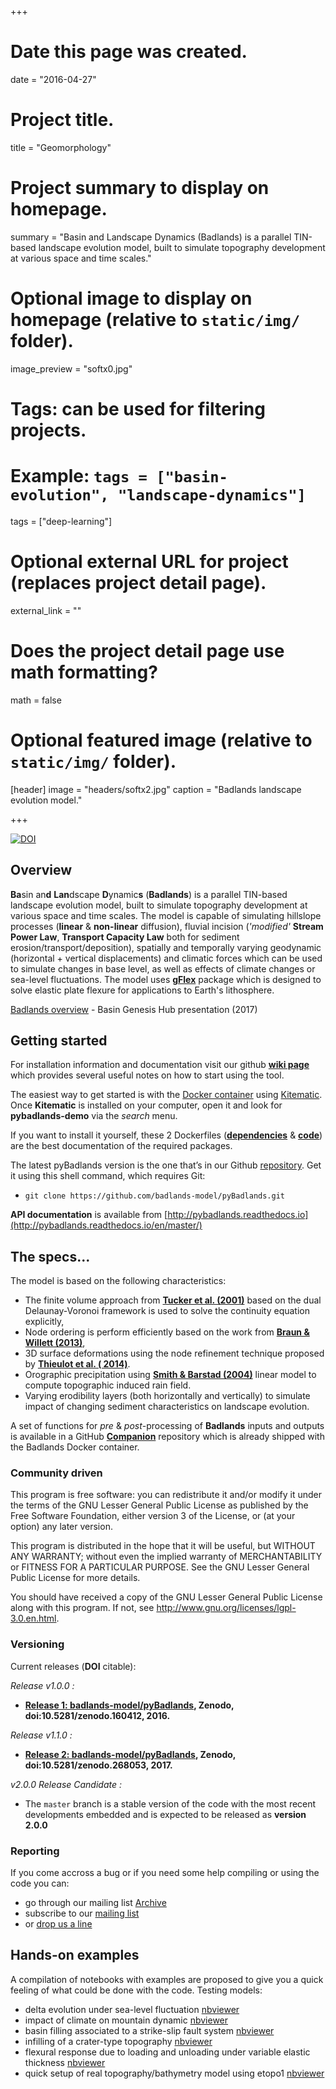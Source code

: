 +++
# Date this page was created.
date = "2016-04-27"

# Project title.
title = "Geomorphology"

# Project summary to display on homepage.
summary = "Basin and Landscape Dynamics (Badlands) is a parallel TIN-based landscape evolution model, built to simulate topography development at various space and time scales."

# Optional image to display on homepage (relative to `static/img/` folder).
image_preview = "softx0.jpg"

# Tags: can be used for filtering projects.
# Example: `tags = ["basin-evolution", "landscape-dynamics"]`
tags = ["deep-learning"]

# Optional external URL for project (replaces project detail page).
external_link = ""

# Does the project detail page use math formatting?
math = false

# Optional featured image (relative to `static/img/` folder).
[header]
image = "headers/softx2.jpg"
caption = "Badlands landscape evolution model."

+++

[![DOI](https://zenodo.org/badge/51286954.svg)](https://zenodo.org/badge/latestdoi/51286954)

## Overview

**Ba**sin an**d** **Lan**dscape **D**ynamic**s** (**Badlands**) is a parallel TIN-based landscape evolution model, built to simulate topography development at various space and time scales. The model is capable of simulating hillslope processes (**linear** & **non-linear** diffusion), fluvial incision (*'modified'* **Stream Power Law**, **Transport Capacity Law** both for sediment  erosion/transport/deposition), spatially and temporally varying geodynamic (horizontal + vertical displacements) and climatic forces which can be used to simulate changes in base level, as well as effects of climate changes or sea-level fluctuations. The model uses  [**gFlex**](https://github.com/awickert/gFlex) package which is designed to solve elastic plate flexure for applications to Earth's lithosphere.

[Badlands overview](https://prezi.com/5y1usorz8e8k/badlands-overview/?utm_campaign=share&utm_medium=copy) - Basin Genesis Hub presentation (2017)

## Getting started

For installation information and documentation visit our github [**wiki page**](https://github.com/badlands-model/pyBadlands/wiki) which provides several useful notes on how to start using the tool.

The easiest way to get started is with the [Docker container](https://hub.docker.com/u/badlandsmodel/) using [Kitematic](https://docs.docker.com/kitematic/userguide/). Once **Kitematic** is installed on your computer, open it and look for **pybadlands-demo** via the *search* menu.

If you want to install it yourself, these 2 Dockerfiles ([**dependencies**](https://github.com/badlands-model/pyBadlands-Dependencies-Docker/blob/master/Dockerfile) & [**code**](https://github.com/badlands-model/pyBadlands-Docker-Demo/blob/master/Dockerfile)) are the best documentation of the required packages.

The latest pyBadlands version is the one that’s in our Github [repository](https://github.com/badlands-model/pyBadlands). Get it using this shell command, which requires Git:
* `git clone https://github.com/badlands-model/pyBadlands.git`

**API documentation** is available from [http://pybadlands.readthedocs.io](http://pybadlands.readthedocs.io/en/master/)

## The specs...

The model is based on the following characteristics:
* The finite volume approach from [**Tucker et al. (2001)**](http://www.sciencedirect.com/science/article/pii/S0098300400001345) based on the dual Delaunay-Voronoi framework is used to solve the continuity equation explicitly,
* Node ordering is perform efficiently based on the work from [**Braun & Willett (2013)**](http://www.sciencedirect.com/science/article/pii/S0169555X12004618),
* 3D surface deformations using the node refinement technique proposed by [**Thieulot et al. ( 2014)**](http://onlinelibrary.wiley.com/doi/10.1002/2014GC005490/abstract;jsessionid=48A885F79A40B1E3E76AFC1BEAA2B238.f03t03).
* Orographic precipitation using [**Smith & Barstad (2004)**](http://journals.ametsoc.org/doi/abs/10.1175/1520-0469(2004)061%3C1377%3AALTOOP%3E2.0.CO%3B2) linear model to compute topographic induced rain field.
* Varying erodibility layers (both horizontally and vertically) to simulate impact of changing sediment characteristics on landscape evolution.

A set of functions for _pre_ & _post_-processing of **Badlands** inputs and outputs is available in a GitHub [**Companion**](https://github.com/badlands-model/pyBadlands-Companion) repository which is already shipped with the Badlands Docker container.

### Community driven

This program is free software: you can redistribute it and/or modify it under the terms of the GNU Lesser General Public License as published by the Free Software Foundation, either version 3 of the License, or (at your option) any later version.

This program is distributed in the hope that it will be useful, but WITHOUT ANY WARRANTY; without even the implied warranty of MERCHANTABILITY or FITNESS FOR A PARTICULAR PURPOSE.  See the GNU Lesser General Public License for more details.

You should have received a copy of the GNU Lesser General Public License along with this program.  If not, see <http://www.gnu.org/licenses/lgpl-3.0.en.html>.

### Versioning  

Current releases (**DOI** citable):

_Release v1.0.0 :_  
+ **[Release 1: badlands-model/pyBadlands](http://doi.org/10.5281/zenodo.160412), Zenodo, doi:10.5281/zenodo.160412, 2016.**

_Release v1.1.0 :_  
+ **[Release 2: badlands-model/pyBadlands](http://doi.org/10.5281/zenodo.268053), Zenodo, doi:10.5281/zenodo.268053, 2017.**

_v2.0.0 Release Candidate :_
+ The ```master``` branch is a stable version of the code with the most recent developments embedded and is expected to be released as **version 2.0.0**

### Reporting  

If you come accross a bug or if you need some help compiling or using the code you can:

- go through our mailing list [Archive](http://mailman.sydney.edu.au/pipermail/badlands/)
- subscribe to our [mailing list](http://mailman.sydney.edu.au/mailman/listinfo/badlands)
- or [drop us a line](mailto:badlands@mailman.sydney.edu.au)

## Hands-on examples

A compilation of notebooks with examples are proposed to give you a quick feeling of what could be done with the code. Testing models:

+ delta evolution under sea-level fluctuation [nbviewer](http://nbviewer.jupyter.org/github/badlands-model/pyBadlands/blob/master/Examples/delta/delta.ipynb)
+ impact of climate on mountain dynamic [nbviewer](http://nbviewer.jupyter.org/github/badlands-model/pyBadlands/blob/master/Examples/mountain/mountain.ipynb)
+ basin filling associated to a strike-slip fault system [nbviewer](http://nbviewer.jupyter.org/github/badlands-model/pyBadlands/blob/master/Examples/strikeslip/strike-slip.ipynb)
+ infilling of a crater-type topography [nbviewer](http://nbviewer.jupyter.org/github/badlands-model/pyBadlands/blob/master/Examples/crater/crater.ipynb)
+ flexural response due to loading and unloading under variable elastic thickness [nbviewer](http://nbviewer.jupyter.org/github/badlands-model/pyBadlands/blob/master/Examples/flexure/flexure.ipynb)
+ quick setup of real topography/bathymetry model using etopo1 [nbviewer](http://nbviewer.jupyter.org/github/badlands-model/pyBadlands/blob/master/Examples/etopo/etopo.ipynb)
